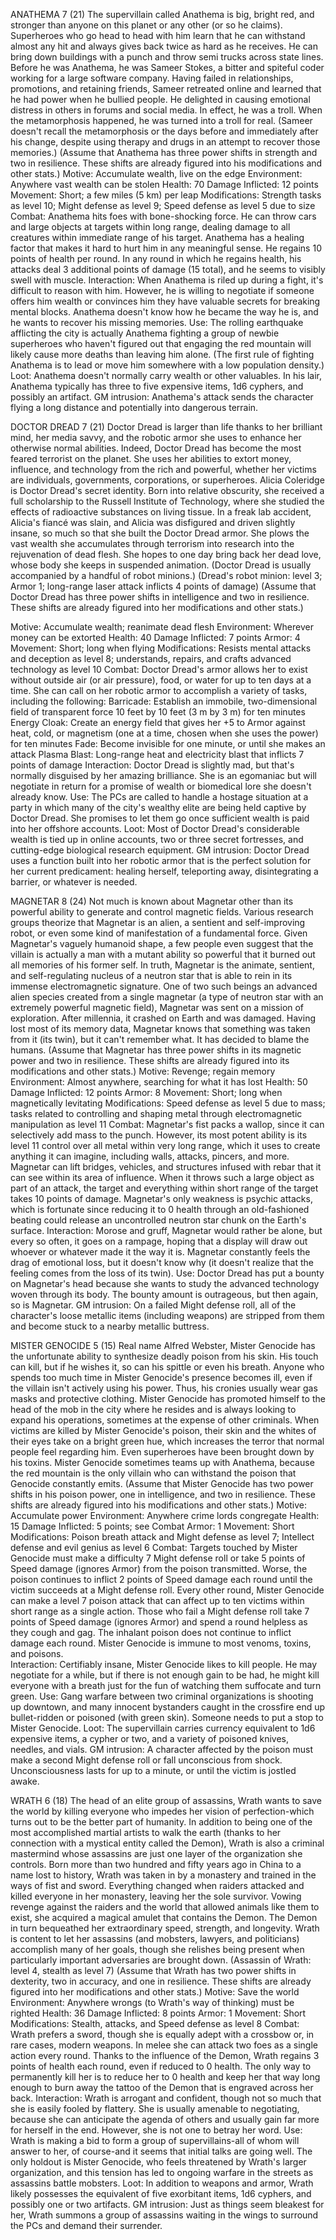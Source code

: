 ANATHEMA	7 (21)
The supervillain called Anathema is big, bright red, and stronger than anyone on this planet or any other (or so he claims). Superheroes who go head to head with him learn that he can withstand almost any hit and always gives back twice as hard as he receives. He can bring down buildings with a punch and throw semi trucks across state lines. 
Before he was Anathema, he was Sameer Stokes, a bitter and spiteful coder working for a large software company. Having failed in relationships, promotions, and retaining friends, Sameer retreated online and learned that he had power when he bullied people. He delighted in causing emotional distress in others in forums and social media. In effect, he was a troll. When the metamorphosis happened, he was turned into a troll for real. (Sameer doesn't recall the metamorphosis or the days before and immediately after his change, despite using therapy and drugs in an attempt to recover those memories.)
(Assume that Anathema has three power shifts in strength and two in resilience. These shifts are already figured into his modifications and other stats.)
Motive: Accumulate wealth, live on the edge
Environment: Anywhere vast wealth can be stolen
Health: 70
Damage Inflicted: 12 points
Movement: Short; a few miles (5 km) per leap
Modifications: Strength tasks as level 10; Might defense as level 9; Speed defense as level 5 due to size
Combat: Anathema hits foes with bone-shocking force. He can throw cars and large objects at targets within long range, dealing damage to all creatures within immediate range of his target.
Anathema has a healing factor that makes it hard to hurt him in any meaningful sense. He regains 10 points of health per round. In any round in which he regains health, his attacks deal 3 additional points of damage (15 total), and he seems to visibly swell with muscle.
Interaction: When Anathema is riled up during a fight, it's difficult to reason with him. However, he is willing to negotiate if someone offers him wealth or convinces him they have valuable secrets for breaking mental blocks. Anathema doesn't know how he became the way he is, and he wants to recover his missing memories.
Use: The rolling earthquake afflicting the city is actually Anathema fighting a group of newbie superheroes who haven't figured out that engaging the red mountain will likely cause more deaths than leaving him alone. (The first rule of fighting Anathema is to lead or move him somewhere with a low population density.)
Loot: Anathema doesn't normally carry wealth or other valuables. In his lair, Anathema typically has three to five expensive items, 1d6 cyphers, and possibly an artifact.
GM intrusion: Anathema's attack sends the character flying a long distance and potentially into dangerous terrain.



DOCTOR DREAD	7 (21)
Doctor Dread is larger than life thanks to her brilliant mind, her media savvy, and the robotic armor she uses to enhance her otherwise normal abilities. Indeed, Doctor Dread has become the most feared terrorist on the planet. She uses her abilities to extort money, influence, and technology from the rich and powerful, whether her victims are individuals, governments, corporations, or superheroes.
Alicia Coleridge is Doctor Dread's secret identity. Born into relative obscurity, she received a full scholarship to the Russell Institute of Technology, where she studied the effects of radioactive substances on living tissue. In a freak lab accident, Alicia's fiancé was slain, and Alicia was disfigured and driven slightly insane, so much so that she built the Doctor Dread armor. She plows the vast wealth she accumulates through terrorism into research into the rejuvenation of dead flesh. She hopes to one day bring back her dead love, whose body she keeps in suspended animation.
(Doctor Dread is usually accompanied by a handful of robot minions.)
(Dread's robot minion: level 3; Armor 1; long-range laser attack inflicts 4 points of damage)
(Assume that Doctor Dread has three power shifts in intelligence and two in resilience. These shifts are already figured into her modifications and other stats.)

Motive: Accumulate wealth; reanimate dead flesh
Environment: Wherever money can be extorted
Health: 40
Damage Inflicted: 7 points
Armor: 4
Movement: Short; long when flying
Modifications: Resists mental attacks and deception as level 8; understands, repairs, and crafts advanced technology as level 10
Combat: Doctor Dread's armor allows her to exist without outside air (or air pressure), food, or water for up to ten days at a time. She can call on her robotic armor to accomplish a variety of tasks, including the following:
Barricade: Establish an immobile, two-dimensional field
of transparent force 10 feet by 10 feet (3 m by 3 m) for ten minutes
Energy Cloak: Create an energy field that gives her +5 to Armor against heat, cold, or magnetism (one at a time, chosen when she uses the power) for ten minutes
Fade: Become invisible for one minute, or until she makes an attack
Plasma Blast: Long-range heat and electricity blast that inflicts 7 points of damage
Interaction: Doctor Dread is slightly mad, but that's normally disguised by her amazing brilliance. She is an egomaniac but will negotiate in return for a promise of wealth or biomedical lore she doesn't already know.
Use: The PCs are called to handle a hostage situation at a party in which many of the city's wealthy elite are being held captive by Doctor Dread. She promises to let them go once sufficient wealth is paid into her offshore accounts.
Loot: Most of Doctor Dread's considerable wealth is tied up in online accounts, two or three secret fortresses, and cutting-edge biological research equipment.
GM intrusion: Doctor Dread uses a function built into her robotic armor that is the perfect solution for her current predicament: healing herself, teleporting away, disintegrating a barrier, or whatever is needed.


MAGNETAR	8 (24)
Not much is known about Magnetar other than its powerful ability to generate and control magnetic fields. Various research groups theorize that Magnetar is an alien, a sentient and self-improving robot, or even some kind of manifestation of a fundamental force. Given Magnetar's vaguely humanoid shape, a few people even suggest that the villain is actually a man with a mutant ability so powerful that it burned out all memories of his former self.
In truth, Magnetar is the animate, sentient, and self-regulating nucleus of a neutron star that is able to rein in its immense electromagnetic signature. One of two such beings an advanced alien species created from a single magnetar (a type of neutron star with an extremely powerful magnetic field), Magnetar was sent on a mission of exploration. After millennia, it crashed on Earth and was damaged. Having lost most of its memory data, Magnetar knows that something was taken from it (its twin), but it can't remember what. It has decided to blame the humans.
(Assume that Magnetar has three power shifts in its magnetic power and two in resilience. These shifts are already figured into its modifications and other stats.)
Motive: Revenge; regain memory
Environment: Almost anywhere, searching for what it has lost
Health: 50
Damage Inflicted: 12 points
Armor: 8
Movement: Short; long when magnetically levitating
Modifications: Speed defense as level 5 due to mass; tasks related to controlling and shaping metal through electromagnetic manipulation as level 11
Combat: Magnetar's fist packs a wallop, since it can selectively add mass to the punch. However, its most potent ability is its level 11 control over all metal within very long range, which it uses to create anything it can imagine, including walls, attacks, pincers, and more. Magnetar can lift bridges, vehicles, and structures infused with rebar that it can see within its area of influence. When it throws such a large object as part of an attack, the target and everything within short range of the target takes 10 points of damage.
Magnetar's only weakness is psychic attacks, which is fortunate since reducing it to 0 health through an
old-fashioned beating could release an uncontrolled neutron star chunk on the Earth's surface.
Interaction: Morose and gruff, Magnetar would rather be alone, but every so often, it goes on a rampage, hoping that a display will draw out whoever or whatever made it the way it is. Magnetar constantly feels the drag of emotional loss, but it doesn't know why (it doesn't realize that the feeling comes from the loss of its twin).
Use: Doctor Dread has put a bounty on Magnetar's head because she wants to study the advanced technology woven through its body. The bounty amount is outrageous, but then again, so is Magnetar.
GM intrusion: On a failed Might defense roll, all of the character's loose metallic items (including weapons) are stripped from them and become stuck to a nearby metallic buttress.

MISTER GENOCIDE	5 (15)
Real name Alfred Webster, Mister Genocide has the unfortunate ability to synthesize deadly poison from his skin. His touch can kill, but if he wishes it, so can his spittle or even his breath.
Anyone who spends too much time in Mister Genocide's presence becomes ill, even if the villain isn't actively using his power. Thus, his cronies usually wear gas masks and protective clothing. Mister Genocide has promoted himself to the head of the mob in the city where he resides and is always looking to expand his operations, sometimes at the expense of other criminals.
When victims are killed by Mister Genocide's poison, their skin and the whites of their eyes take on a bright green hue, which increases the terror that normal people feel regarding him. Even superheroes have been brought down by his toxins. 
Mister Genocide sometimes teams up with Anathema, because the red mountain is the only villain who can withstand the poison that Genocide constantly emits.
(Assume that Mister Genocide has two power shifts in his poison power, one in intelligence, and two in resilience. These shifts are already figured into his modifications and other stats.)
Motive: Accumulate power
Environment: Anywhere crime lords congregate
Health: 15
Damage Inflicted: 5 points; see Combat
Armor: 1
Movement: Short
Modifications: Poison breath attack and Might defense as level 7; Intellect defense and evil genius as level 6
Combat: Targets touched by Mister Genocide must make a difficulty 7 Might defense roll or take 5 points of Speed damage (ignores Armor) from the poison transmitted. Worse, the poison continues to inflict 2 points of Speed damage each round until the victim succeeds at a Might defense roll.
Every other round, Mister Genocide can make a level 7 poison attack that can affect up to ten victims within short range as a single action. Those who fail a Might defense roll take 7 points of Speed damage (ignores Armor) and spend a round helpless as they cough and gag. The inhalant poison does not continue to inflict damage
each round.
Mister Genocide is immune to most venoms, toxins, and poisons.	
Interaction: Certifiably insane, Mister Genocide likes to kill people. He may negotiate for a while, but if there is not enough gain to be had, he might kill everyone with a breath just for the fun of watching them suffocate and turn green.
Use: Gang warfare between two criminal organizations is shooting up downtown, and many innocent bystanders caught in the crossfire end up bullet-ridden or poisoned (with green skin). Someone needs to put a stop to Mister Genocide.
Loot: The supervillain carries currency equivalent to 1d6 expensive items, a cypher or two, and a variety of poisoned knives, needles, and vials.
GM intrusion: A character affected by the poison must make a second Might defense roll or fall unconscious from shock. Unconsciousness lasts for up to a minute, or until the victim is jostled awake.

WRATH	6 (18)
The head of an elite group of assassins, Wrath wants to save the world by killing everyone who impedes her vision of perfection-which turns out to be the better part of humanity. In addition to being one of the most accomplished martial artists to walk the earth (thanks to her connection with a mystical entity called the Demon), Wrath is also a criminal mastermind whose assassins are just one layer of the organization she controls.
Born more than two hundred and fifty years ago in China to a name lost to history, Wrath was taken in by a monastery and trained in the ways of fist and sword. Everything changed when raiders attacked and killed everyone in her monastery, leaving her the sole survivor. Vowing revenge against the raiders and the world that allowed animals like them to exist, she acquired a magical amulet that contains the Demon. The Demon in turn bequeathed her extraordinary speed, strength, and longevity.
Wrath is content to let her assassins (and mobsters, lawyers, and politicians) accomplish many of her goals, though she relishes being present when particularly important adversaries are brought down.
(Assassin of Wrath: level 4, stealth as level 7)
(Assume that Wrath has two power shifts in dexterity, two in accuracy, and one in resilience. These shifts are already figured into her modifications and other stats.)
Motive: Save the world
Environment: Anywhere wrongs (to Wrath's way of thinking) must be righted
Health: 36
Damage Inflicted: 8 points
Armor: 1
Movement: Short
Modifications: Stealth, attacks, and Speed defense as level 8
Combat: Wrath prefers a sword, though she is equally adept with a crossbow or, in rare cases, modern weapons. In melee she can attack two foes as a single action every round.
Thanks to the influence of the Demon, Wrath regains 3 points of health each round, even if reduced to 0 health. The only way to permanently kill her is to reduce her to 0 health and keep her that way long enough to burn away the tattoo of the Demon that is engraved across her back.
Interaction: Wrath is arrogant and confident, though not so much that she is easily fooled by flattery. She is usually amenable to negotiating, because she can anticipate the agenda of others and usually gain far more for herself in the end. However, she is not one to betray her word.
Use: Wrath is making a bid to form a group of supervillains-all of whom will answer to her, of course-and it seems that initial talks are going well. The only holdout is Mister Genocide, who feels threatened by Wrath's larger organization, and this tension has led to ongoing warfare in the streets as assassins battle mobsters.
Loot: In addition to weapons and armor, Wrath likely possesses the equivalent of five exorbitant items, 1d6 cyphers, and possibly one or two artifacts.
GM intrusion: Just as things seem bleakest for her, Wrath summons a group of assassins waiting in the wings to surround the PCs and demand their surrender.